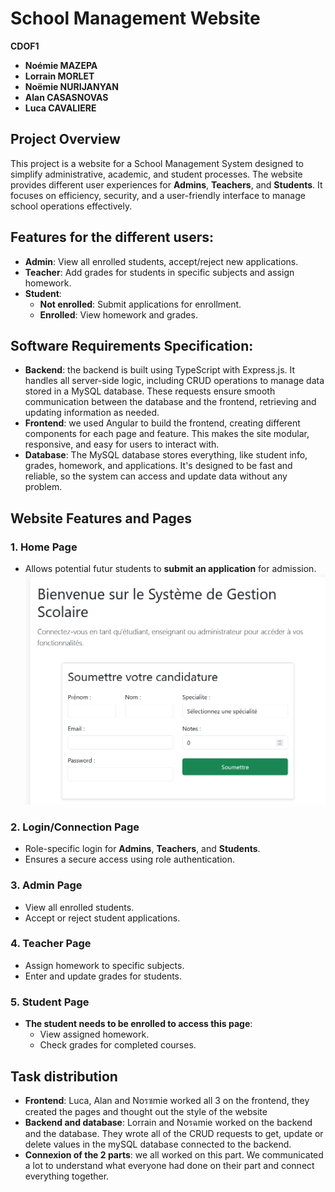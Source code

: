 # School Management Website

**CDOF1**

- **Noémie MAZEPA** 
- **Lorrain MORLET** 
- **Noëmie NURIJANYAN** 
- **Alan CASASNOVAS** 
- **Luca CAVALIERE**


## Project Overview

This project is a website for a School Management System designed to simplify administrative, academic, and student processes. 
The website provides different user experiences for **Admins**, **Teachers**, and **Students**. It focuses on efficiency, security, and a user-friendly interface to manage school operations effectively.


## Features for the different users:
- **Admin**: View all enrolled students, accept/reject new applications.
- **Teacher**: Add grades for students in specific subjects and assign homework.
- **Student**:  
  - **Not enrolled**: Submit applications for enrollment.  
  - **Enrolled**: View homework and grades.


## Software Requirements Specification: 
- **Backend**: the backend is built using TypeScript with Express.js. It handles all server-side logic, including CRUD operations to manage data stored in a MySQL database. These requests ensure smooth communication between the database and the frontend, retrieving and updating information as needed.
- **Frontend**: we used Angular to build the frontend, creating different components for each page and feature. This makes the site modular, responsive, and easy for users to interact with.  
- **Database**: The MySQL database stores everything, like student info, grades, homework, and applications. It's designed to be fast and reliable, so the system can access and update data without any problem.


## Website Features and Pages

### 1. **Home Page**
- Allows potential futur students to **submit an application** for admission.
![Home Page](https://github.com/Alan-Casasnovas0/SE_School_System/blob/Front-%26-Back/images/welcome.png)

### 2. **Login/Connection Page**
- Role-specific login for **Admins**, **Teachers**, and **Students**.
- Ensures a secure access using role authentication.

### 3. **Admin Page**
- View all enrolled students.
- Accept or reject student applications.

### 4. **Teacher Page**
- Assign homework to specific subjects.
- Enter and update grades for students.

### 5. **Student Page**
- **The student needs to be enrolled to access this page**:
  - View assigned homework.
  - Check grades for completed courses.
 

## Task distribution
- **Frontend**: Luca, Alan and Noรซmie worked all 3 on the frontend, they created the pages and thought out the style of the website
- **Backend and database**: Lorrain and Noรฉmie worked on the backend and the database. They wrote all of the CRUD requests to get, update or delete values in the mySQL database connected to the backend.
- **Connexion of the 2 parts**: we all worked on this part. We communicated a lot to understand what everyone had done on their part and connect everything together.
